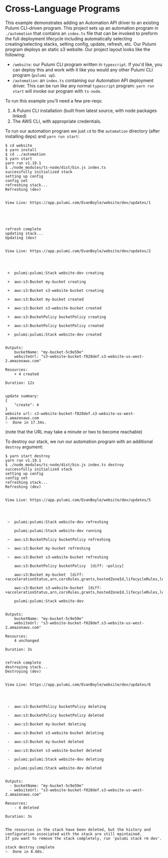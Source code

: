 # Cross-Language Programs


This example demonstrates adding an Automation API driver to an existing Pulumi CLI-driven program. This project sets up an automation program in `./automation` that contains an `index.ts` file that can be invoked to preform the full deployment lifecycle including automatically selecting creating/selecting stacks, setting config, update, refresh, etc. Our Pulumi program deploys an static s3 website. Our project layout looks like the following:

- `/website`: our Pulumi CLI program written in `typescript`. If you'd like, you can deploy this and work with it like you would any other Pulumi CLI program (`pulumi up`). 
- `/automation`: an `index.ts` containing our Automation API deployment driver. This can be run like any normal `typescript` program: `yarn run start` will invoke our program with `ts-node`.

To run this example you'll need a few pre-reqs:
1. A Pulumi CLI installation (built from latest source, with node packages linked)
2. The AWS CLI, with appropriate credentials.

To run our automation program we just `cd` to the `automation` directory (after installing deps) and `yarn run start`:

```shell
$ cd website
$ yarn install
$ cd ../automation
$ yarn start
yarn run v1.19.1
$ ./node_modules/ts-node/dist/bin.js index.ts
successfully initialized stack
setting up config
config set
refreshing stack...
Refreshing (dev)


View Live: https://app.pulumi.com/EvanBoyle/website/dev/updates/1



 

refresh complete
updating stack...
Updating (dev)


View Live: https://app.pulumi.com/EvanBoyle/website/dev/updates/2




 +  pulumi:pulumi:Stack website-dev creating 

 +  aws:s3:Bucket my-bucket creating 

 +  aws:s3:Bucket s3-website-bucket creating 

 +  aws:s3:Bucket my-bucket created 

 +  aws:s3:Bucket s3-website-bucket created 

 +  aws:s3:BucketPolicy bucketPolicy creating 

 +  aws:s3:BucketPolicy bucketPolicy created 

 +  pulumi:pulumi:Stack website-dev created 
 

Outputs:
    bucketName: "my-bucket-5c9e59e"
    websiteUrl: "s3-website-bucket-f028def.s3-website-us-west-2.amazonaws.com"

Resources:
    + 4 created

Duration: 12s


update summary: 
{
    "create": 4
}
website url: s3-website-bucket-f028def.s3-website-us-west-2.amazonaws.com
✨  Done in 17.34s.
```
(note that the URL may take a minute or two to become reachable)

To destroy our stack, we run our automation program with an additional `destroy` argument:

```shell
$ yarn start destroy
yarn run v1.19.1
$ ./node_modules/ts-node/dist/bin.js index.ts destroy
successfully initialized stack
setting up config
config set
refreshing stack...
Refreshing (dev)


View Live: https://app.pulumi.com/EvanBoyle/website/dev/updates/5




 ~  pulumi:pulumi:Stack website-dev refreshing 

    pulumi:pulumi:Stack website-dev running 

 ~  aws:s3:BucketPolicy bucketPolicy refreshing 

 ~  aws:s3:Bucket my-bucket refreshing 

 ~  aws:s3:Bucket s3-website-bucket refreshing 

    aws:s3:BucketPolicy bucketPolicy  [diff: ~policy]

    aws:s3:Bucket my-bucket  [diff: +accelerationStatus,arn,corsRules,grants,hostedZoneId,lifecycleRules,loggings,requestPayer,tags,versioning]

    aws:s3:Bucket s3-website-bucket  [diff: +accelerationStatus,arn,corsRules,grants,hostedZoneId,lifecycleRules,loggings,requestPayer,tags,versioning,websiteDomain,websiteEndpoint~website]

    pulumi:pulumi:Stack website-dev  
 

Outputs:
    bucketName: "my-bucket-5c9e59e"
    websiteUrl: "s3-website-bucket-f028def.s3-website-us-west-2.amazonaws.com"

Resources:
    4 unchanged

Duration: 3s


refresh complete
destroying stack...
Destroying (dev)


View Live: https://app.pulumi.com/EvanBoyle/website/dev/updates/6




 -  aws:s3:BucketPolicy bucketPolicy deleting 

 -  aws:s3:BucketPolicy bucketPolicy deleted 

 -  aws:s3:Bucket my-bucket deleting 

 -  aws:s3:Bucket s3-website-bucket deleting 

 -  aws:s3:Bucket my-bucket deleted 

 -  aws:s3:Bucket s3-website-bucket deleted 

 -  pulumi:pulumi:Stack website-dev deleting 

 -  pulumi:pulumi:Stack website-dev deleted 
 

Outputs:
  - bucketName: "my-bucket-5c9e59e"
  - websiteUrl: "s3-website-bucket-f028def.s3-website-us-west-2.amazonaws.com"

Resources:
    - 4 deleted

Duration: 3s


The resources in the stack have been deleted, but the history and configuration associated with the stack are still maintained. 
If you want to remove the stack completely, run 'pulumi stack rm dev'.

stack destroy complete
✨  Done in 8.68s.
```